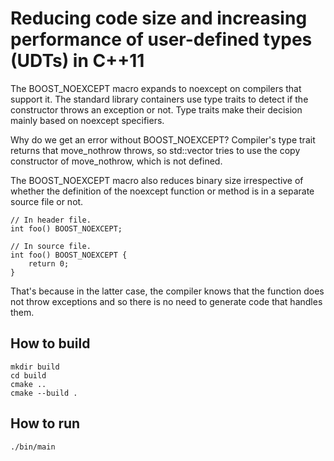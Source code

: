 # Reducing code size and increasing performance of user-defined types (UDTs) in C++11

The BOOST_NOEXCEPT macro expands to noexcept on compilers that support it. The standard library containers use type traits to detect if the constructor throws an exception or not. Type traits make their decision mainly based on noexcept specifiers.

Why do we get an error without BOOST_NOEXCEPT? Compiler's type trait returns that move_nothrow throws, so std::vector tries to use the copy constructor of move_nothrow, which is not defined.

The BOOST_NOEXCEPT macro also reduces binary size irrespective of whether the definition of the noexcept function or method is in a separate source file or not.
```
// In header file.
int foo() BOOST_NOEXCEPT; 
 
// In source file.
int foo() BOOST_NOEXCEPT { 
    return 0; 
} 
```

That's because in the latter case, the compiler knows that the function does not throw exceptions and so there is no need to generate code that handles them.

## How to build
```
mkdir build
cd build
cmake ..
cmake --build .
```

## How to run
```
./bin/main

```